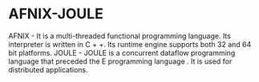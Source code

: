 # AFNIX-JOULE
AFNIX - It is a multi-threaded functional programming language. Its interpreter is written in C + +. Its runtime engine supports both 32  and 64 bit platforms.  JOULE - JOULE is a concurrent dataflow programming language that preceded the E programming language . It is used for distributed applications.

